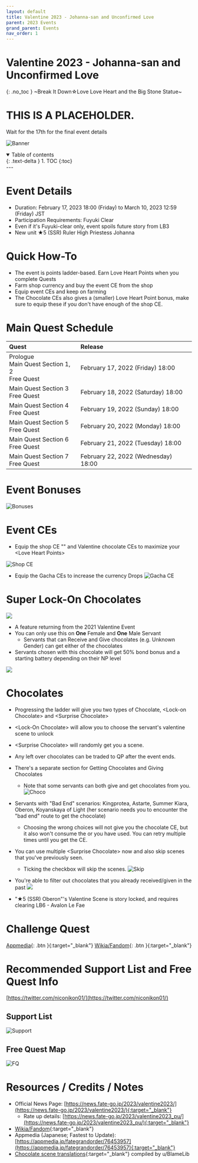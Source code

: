 ```yaml
---
layout: default
title: Valentine 2023 - Johanna-san and Unconfirmed Love
parent: 2023 Events
grand_parent: Events
nav_order: 1
---
```

# Valentine 2023 - Johanna-san and Unconfirmed Love
{: .no_toc }
~Break It Down☆Love Love Heart and the Big Stone Statue~

# THIS IS A PLACEHOLDER.
Wait for the 17th for the final event details

![Banner](https://news.fate-go.jp/wp-content/uploads/2023/valentine2023_full_mynxl/top_banner.png)

<details open markdown="block">
  <summary>
    Table of contents
  </summary>
  {: .text-delta }
1. TOC
{:toc}
</details>
---

# Event Details
- Duration: February 17, 2023 18:00 (Friday) to March 10, 2023 12:59 (Friday) JST
- Participation Requirements: Fuyuki Clear
- Even if it's Fuyuki-clear only, event spoils future story from LB3
- New unit ★5 (SSR) Ruler High Priestess Johanna

# Quick How-To
- The event is points ladder-based. Earn Love Heart Points when you complete Quests
- Farm shop currency and buy the event CE from the shop
- Equip event CEs and keep on farming
- The Chocolate CEs also gives a (smaller) Love Heart Point bonus, make sure to equip these if you don't have enough of the shop CE.

# Main Quest Schedule

| Quest | Release |
| :-- | :-- |
| Prologue<br/>Main Quest Section 1, 2<br/>Free Quest | February 17, 2022 (Friday) 18:00 |
| Main Quest Section 3<br/>Free Quest | February 18, 2022 (Saturday) 18:00 |
| Main Quest Section 4<br/>Free Quest | February 19, 2022 (Sunday) 18:00 |
| Main Quest Section 5<br/>Free Quest | February 20, 2022 (Monday) 18:00 |
| Main Quest Section 6<br/>Free Quest | February 21, 2022 (Tuesday) 18:00 |
| Main Quest Section 7<br/>Free Quest | February 22, 2022 (Wednesday) 18:00 |

# Event Bonuses
![Bonuses]()

# Event CEs
- Equip the shop CE "" and Valentine chocolate CEs to maximize your &lt;Love Heart Points&gt;

![Shop CE]()

- Equip the Gacha CEs to increase the currency Drops
![Gacha CE](https://news.fate-go.jp/wp-content/uploads/2023/valentine2023_full_mynxl/info_image_07.png)

# Super Lock-On Chocolates

![](https://news.fate-go.jp/wp-content/uploads/2023/valentine2023_full_mynxl/info_item_02.png)

- A feature returning from the 2021 Valentine Event
- You can only use this on **One** Female and **One** Male Servant
  - Servants that can Receive and Give chocolates (e.g. Unknown Gender) can get either of the chocolates
- Servants chosen with this chocolate will get 50% bond bonus and a starting battery depending on their NP level

![](https://news.fate-go.jp/wp-content/uploads/2023/valentine2023_full_mynxl/info_image_04.png)
  
# Chocolates
- Progressing the ladder will give you two types of Chocolate, &lt;Lock-on Chocolate&gt; and &lt;Surprise Chocolate&gt;
- &lt;Lock-On Chocolate&gt; will allow you to choose the servant's valentine scene to unlock
- &lt;Surprise Chocolate&gt; will randomly get you a scene.
- Any left over chocolates can be traded to QP after the event ends.
- There's a separate section for Getting Chocolates and Giving Chocolates
    - Note that some servants can both give and get chocolates from you.
![Choco](https://news.fate-go.jp/wp-content/uploads/2022/valentine2022_full_mxzlw/info_image_01.png)

- Servants with "Bad End" scenarios: Kingprotea, Astarte, Summer Kiara, Oberon, Koyanskaya of Light (her scenario needs you to encounter the "bad end" route to get the chocolate)
    - Choosing the wrong choices will not give you the chocolate CE, but it also won't consume the <Lock-on Chocolate> or <Surprise Chocolate> you have used. You can retry multiple times until you get the CE.
- You can use multiple &lt;Surprise Chocolate&gt; now and also skip scenes that you've previously seen.
    - Ticking the checkbox will skip the scenes.
![Skip](https://news.fate-go.jp/wp-content/uploads/2022/valentine2022_full_mxzlw/info_image_03.png)
  
- You're able to filter out chocolates that you already received/given in the past
![](https://news.fate-go.jp/wp-content/uploads/2023/valentine2023_full_mynxl/info_image_03.png)

- "★5 (SSR) Oberon"'s Valentine Scene is story locked, and requires clearing LB6 - Avalon Le Fae

# Challenge Quest
[Appmedia](){: .btn }{:target="_blank"}
[Wikia/Fandom](https://fategrandorder.fandom.com/wiki/Valentine_2023/Challenge_Quest){: .btn }{:target="_blank"}

# Recommended Support List and Free Quest Info
[https://twitter.com/niconikon01/](https://twitter.com/niconikon01/)

## Support List

![Support]()

## Free Quest Map

![FQ]()

# Resources / Credits / Notes

- Official News Page: [https://news.fate-go.jp/2023/valentine2023/](https://news.fate-go.jp/2023/valentine2023/){:target="_blank"}
    - Rate up details: [https://news.fate-go.jp/2023/valentine2023_pu/](https://news.fate-go.jp/2023/valentine2023_pu/){:target="_blank"}
- [Wikia/Fandom](https://fategrandorder.fandom.com/wiki/Valentine_2023){:target="_blank"}
- Appmedia (Japanese; Fastest to Update): [https://appmedia.jp/fategrandorder/76453957](https://appmedia.jp/fategrandorder/76453957){:target="_blank"}
- [Chocolate scene translations](https://www.reddit.com/r/grandorder/comments/sovddh/valentines_2022_media_and_translate_status){:target="_blank"} compiled by u/BlameLib